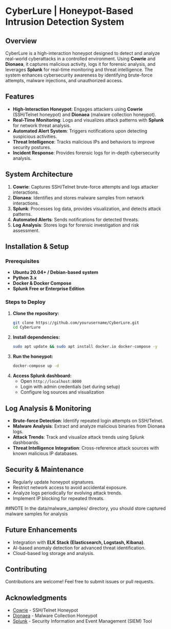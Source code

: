# CyberLure | Honeypot-Based Intrusion Detection System

##  Overview
CyberLure is a high-interaction honeypot designed to detect and analyze real-world cyberattacks in a controlled environment. Using **Cowrie** and **Dionaea**, it captures malicious activity, logs it for forensic analysis, and leverages **Splunk** for real-time monitoring and threat intelligence. The system enhances cybersecurity awareness by identifying brute-force attempts, malware injections, and unauthorized access.

##  Features
- **High-Interaction Honeypot**: Engages attackers using **Cowrie** (SSH/Telnet honeypot) and **Dionaea** (malware collection honeypot).
- **Real-Time Monitoring**: Logs and visualizes attack patterns with **Splunk** for network threat analysis.
- **Automated Alert System**: Triggers notifications upon detecting suspicious activities.
- **Threat Intelligence**: Tracks malicious IPs and behaviors to improve security postures.
- **Incident Response**: Provides forensic logs for in-depth cybersecurity analysis.

## System Architecture
1. **Cowrie**: Captures SSH/Telnet brute-force attempts and logs attacker interactions.
2. **Dionaea**: Identifies and stores malware samples from network interactions.
3. **Splunk**: Processes log data, provides visualization, and detects attack patterns.
4. **Automated Alerts**: Sends notifications for detected threats.
5. **Log Analysis**: Stores logs for forensic investigation and risk assessment.

##  Installation & Setup
### Prerequisites
- **Ubuntu 20.04+ / Debian-based system**
- **Python 3.x**
- **Docker & Docker Compose**
- **Splunk Free or Enterprise Edition**

### Steps to Deploy
1. **Clone the repository:**
   ```bash
   git clone https://github.com/yourusername/CyberLure.git
   cd CyberLure
   ```
2. **Install dependencies:**
   ```bash
   sudo apt update && sudo apt install docker.io docker-compose -y
   ```
3. **Run the honeypot:**
   ```bash
   docker-compose up -d
   ```
4. **Access Splunk dashboard:**
   - Open `http://localhost:8000`
   - Login with admin credentials (set during setup)
   - Configure log sources and visualization

##  Log Analysis & Monitoring
- **Brute-force Detection**: Identify repeated login attempts on SSH/Telnet.
- **Malware Analysis**: Extract and analyze malicious binaries from Dionaea logs.
- **Attack Trends**: Track and visualize attack trends using Splunk dashboards.
- **Threat Intelligence Integration**: Cross-reference attack sources with known malicious IP databases.

##  Security & Maintenance
- Regularly update honeypot signatures.
- Restrict network access to avoid accidental exposure.
- Analyze logs periodically for evolving attack trends.
- Implement IP blocking for repeated threats.

##NOTE
In the data/malware_samples/ directory, you should store captured malware samples for analysis

##  Future Enhancements
- Integration with **ELK Stack (Elasticsearch, Logstash, Kibana)**.
- AI-based anomaly detection for advanced threat identification.
- Cloud-based log storage and analysis.

##  Contributing
Contributions are welcome! Feel free to submit issues or pull requests.

##  Acknowledgments
- [Cowrie](https://github.com/cowrie/cowrie) - SSH/Telnet Honeypot
- [Dionaea](https://github.com/DinoTools/dionaea) - Malware Collection Honeypot
- [Splunk](https://www.splunk.com/) - Security Information and Event Management (SIEM) Tool

